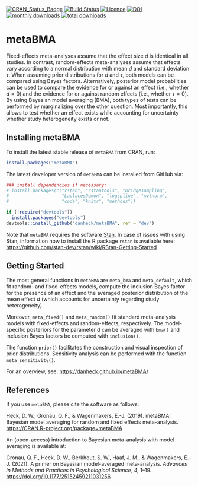 [![CRAN_Status_Badge](http://www.r-pkg.org/badges/version/metaBMA)](http://cran.r-project.org/package=metaBMA)
[![Build Status](https://travis-ci.org/danheck/metaBMA.svg?branch=master)](https://travis-ci.org/danheck/metaBMA)
[![Licence](https://img.shields.io/badge/licence-GPL--2-green.svg)](https://www.gnu.org/licenses/old-licenses/gpl-2.0.html)
[![DOI](https://zenodo.org/badge/80750374.svg)](https://zenodo.org/badge/latestdoi/80750374)
[![monthly downloads](http://cranlogs.r-pkg.org/badges/metaBMA)](http://cranlogs.r-pkg.org/badges/metaBMA)
[![total downloads](http://cranlogs.r-pkg.org/badges/grand-total/metaBMA)](http://cranlogs.r-pkg.org/badges/grand-total/metaBMA)


# metaBMA

Fixed-effects meta-analyses assume that the effect size $d$ is identical in all studies. In contrast, random-effects meta-analyses assume that effects vary according to a normal distribution with mean $d$ and standard deviation $\tau$. When assuming prior distributions for $d$ and $\tau$, both models can be compared using Bayes factors. Alternatively, posterior model probabilities can be used to compare the evidence for or against an effect (i.e., whether $d = 0$) and the evidence for or against random effects (i.e., whether $\tau = 0$). By using Bayesian model averaging (BMA), both types of tests can be performed by marginalizing over the other question. Most importantly, this allows to test whether an effect exists while accounting for uncertainty whether study heterogeneity exists or not.


## Installing metaBMA

To install the latest stable release of `metaBMA` from CRAN, run:

```r
install.packages("metaBMA")
```

The latest developer version of `metaBMA` can be installed from GitHub via:

```r
### install dependencies if necessary:
# install.packages(c("rstan", "rstantools", "bridgesampling",
#                    "LaplacesDemon", "logspline", "mvtnorm",
#                    "coda", "knitr", "methods"))

if (!require("devtools"))
  install.packages("devtools")
devtools::install_github("danheck/metaBMA", ref = "dev")
```

Note that `metaBMA` requires the software [Stan](http://mc-stan.org/). 
In case of issues with using Stan, information how to install the R package `rstan` is available here:
https://github.com/stan-dev/rstan/wiki/RStan-Getting-Started


## Getting Started

The most general functions in `metaBMA` are `meta_bma` and `meta_default`, which fit random- and fixed-effects models, compute the inclusion Bayes factor for the presence of an effect and the averaged posterior distribution of the mean effect $d$ (which accounts for uncertainty regarding study heterogeneity).

Moreover, `meta_fixed()` and `meta_random()` fit standard meta-analysis models with fixed-effects and random-effects, respectively. The model-specific posteriors for the parameter d can be averaged with `bma()` and inclusion Bayes factors be computed with `inclusion()`. 

The function `prior()` facilitates the construction and visual inspection of prior distributions. Sensitivity analysis can be performed with the function `meta_sensitivity()`.

For an overview, see: https://danheck.github.io/metaBMA/


## References

If you use `metaBMA`, please cite the software as follows:

Heck, D. W., Gronau, Q. F., & Wagenmakers, E.-J. (2019). 
metaBMA: Bayesian model averaging for random and fixed effects meta-analysis. https://CRAN.R-project.org/package=metaBMA

An (open-access) introduction to Bayesian meta-analysis with model averaging is available at:

Gronau, Q. F., Heck, D. W., Berkhout, S. W., Haaf, J. M., & Wagenmakers, E.-J. (2021). 
A primer on Bayesian model-averaged meta-analysis. 
*Advances in Methods and Practices in Psychological Science, 4*, 1–19. 
https://doi.org/10.1177/25152459211031256


